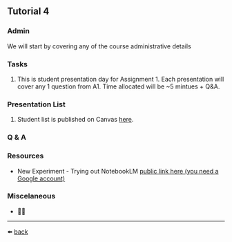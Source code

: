 ## Tutorial 4

### Admin
We will start by covering any of the course administrative details

### Tasks
1. This is student presentation day for Assignment 1. Each presentation will cover any 1 question from A1. Time allocated will be ~5 mintues + Q&A. 

### Presentation List
1. Student list is published on Canvas [here](https://rmit.instructure.com/courses/153071/discussion_topics/2760438?entry_id=3239739).

### Q & A

### Resources
* New Experiment - Trying out NotebookLM [public link here (you need a Google account)](https://notebooklm.google.com/notebook/830bd552-ef08-49f2-9672-2dd176985248)

### Miscelaneous
* 🤷‍♂️

---
⬅️ [back](/../../)
